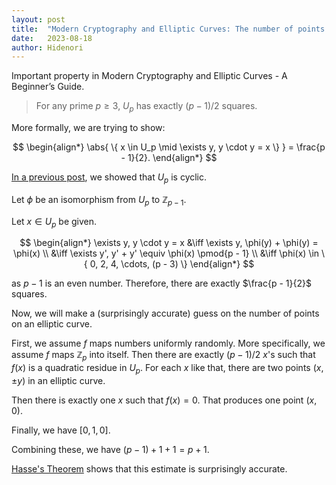 ```yaml
---
layout: post
title:  "Modern Cryptography and Elliptic Curves: The number of points on an elliptic curve"
date:   2023-08-18
author: Hidenori
---
```


Important property in Modern Cryptography and Elliptic Curves - A Beginner’s Guide.

> For any prime $p \geq 3$, $U_p$ has exactly $(p - 1) / 2$ squares.


More formally, we are trying to show:

$$
\begin{align*}
    \abs{ \{ x \in U_p \mid \exists y, y \cdot y = x \} } = \frac{p - 1}{2}.
\end{align*}
$$

[In a previous post](/2023/08/16/modern-cryptography-and-elliptic-curves-elliptic-curve-cyclic.html), we showed that $U_p$ is cyclic.

Let $\phi$ be an isomorphism from $U_p$ to $\mathbb{Z}_{p - 1}$.

Let $x \in U_p$ be given.

$$
\begin{align*}
    \exists y, y \cdot y = x
        &\iff \exists y, \phi(y) + \phi(y) = \phi(x) \\
        &\iff \exists y', y' + y' \equiv \phi(x) \pmod{p - 1} \\
        &\iff \phi(x) \in \{ 0, 2, 4, \cdots, (p - 3) \}
\end{align*}
$$

as $p - 1$ is an even number.
Therefore, there are exactly $\frac{p - 1}{2}$ squares.

Now, we will make a (surprisingly accurate) guess on the number of points on an elliptic curve.

First, we assume $f$ maps numbers uniformly randomly.
More specifically, we assume $f$ maps $\mathbb{Z}_p$ into itself.
Then there are exactly $(p - 1) / 2$ $x$'s such that $f(x)$ is a quadratic residue in $U_p$.
For each $x$ like that, there are two points $(x, \pm y)$ in an elliptic curve.

Then there is exactly one $x$ such that $f(x) = 0$.
That produces one point $(x, 0)$.

Finally, we have $[0, 1, 0]$.

Combining these, we have $(p - 1) + 1 + 1 = p + 1$.

[Hasse's Theorem](https://en.wikipedia.org/wiki/Hasse%27s_theorem_on_elliptic_curves) shows that this estimate is surprisingly accurate.






